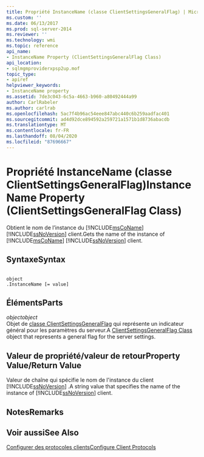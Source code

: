 ```yaml
---
title: Propriété InstanceName (classe ClientSettingsGeneralFlag) | Microsoft Docs
ms.custom: ''
ms.date: 06/13/2017
ms.prod: sql-server-2014
ms.reviewer: ''
ms.technology: wmi
ms.topic: reference
api_name:
- InstanceName Property (ClientSettingsGeneralFlag Class)
api_location:
- sqlmgmproviderxpsp2up.mof
topic_type:
- apiref
helpviewer_keywords:
- InstanceName property
ms.assetid: 7de3c043-6c5a-4663-b960-a80492444a99
author: CarlRabeler
ms.author: carlrab
ms.openlocfilehash: 5ac7f4b96ac54eee847abc440c6b259aadfac401
ms.sourcegitcommit: ad4d92dce894592a259721a1571b1d8736abacdb
ms.translationtype: MT
ms.contentlocale: fr-FR
ms.lasthandoff: 08/04/2020
ms.locfileid: "87696667"
---
```

# <a name="instancename-property-clientsettingsgeneralflag-class"></a><span data-ttu-id="2cd96-102">Propriété InstanceName (classe ClientSettingsGeneralFlag)</span><span class="sxs-lookup"><span data-stu-id="2cd96-102">InstanceName Property (ClientSettingsGeneralFlag Class)</span></span>
  <span data-ttu-id="2cd96-103">Obtient le nom de l’instance du [!INCLUDE[msCoName](../../../includes/msconame-md.md)] [!INCLUDE[ssNoVersion](../../../includes/ssnoversion-md.md)] client.</span><span class="sxs-lookup"><span data-stu-id="2cd96-103">Gets the name of the instance of [!INCLUDE[msCoName](../../../includes/msconame-md.md)] [!INCLUDE[ssNoVersion](../../../includes/ssnoversion-md.md)] client.</span></span>  
  
## <a name="syntax"></a><span data-ttu-id="2cd96-104">Syntaxe</span><span class="sxs-lookup"><span data-stu-id="2cd96-104">Syntax</span></span>  
  
```  
  
object  
.InstanceName [= value]  
```  
  
## <a name="parts"></a><span data-ttu-id="2cd96-105">Éléments</span><span class="sxs-lookup"><span data-stu-id="2cd96-105">Parts</span></span>  
 <span data-ttu-id="2cd96-106">*object*</span><span class="sxs-lookup"><span data-stu-id="2cd96-106">*object*</span></span>  
 <span data-ttu-id="2cd96-107">Objet de [classe ClientSettingsGeneralFlag](clientsettingsgeneralflag-class.md) qui représente un indicateur général pour les paramètres du serveur.</span><span class="sxs-lookup"><span data-stu-id="2cd96-107">A [ClientSettingsGeneralFlag Class](clientsettingsgeneralflag-class.md) object that represents a general flag for the server settings.</span></span>  
  
## <a name="property-valuereturn-value"></a><span data-ttu-id="2cd96-108">Valeur de propriété/valeur de retour</span><span class="sxs-lookup"><span data-stu-id="2cd96-108">Property Value/Return Value</span></span>  
 <span data-ttu-id="2cd96-109">Valeur de chaîne qui spécifie le nom de l'instance du client [!INCLUDE[ssNoVersion](../../../includes/ssnoversion-md.md)] .</span><span class="sxs-lookup"><span data-stu-id="2cd96-109">A string value that specifies the name of the instance of [!INCLUDE[ssNoVersion](../../../includes/ssnoversion-md.md)] client.</span></span>  
  
## <a name="remarks"></a><span data-ttu-id="2cd96-110">Notes</span><span class="sxs-lookup"><span data-stu-id="2cd96-110">Remarks</span></span>  
  
## <a name="see-also"></a><span data-ttu-id="2cd96-111">Voir aussi</span><span class="sxs-lookup"><span data-stu-id="2cd96-111">See Also</span></span>  
 [<span data-ttu-id="2cd96-112">Configurer des protocoles clients</span><span class="sxs-lookup"><span data-stu-id="2cd96-112">Configure Client Protocols</span></span>](https://technet.microsoft.com/library/ms181035.aspx)  
  
  
